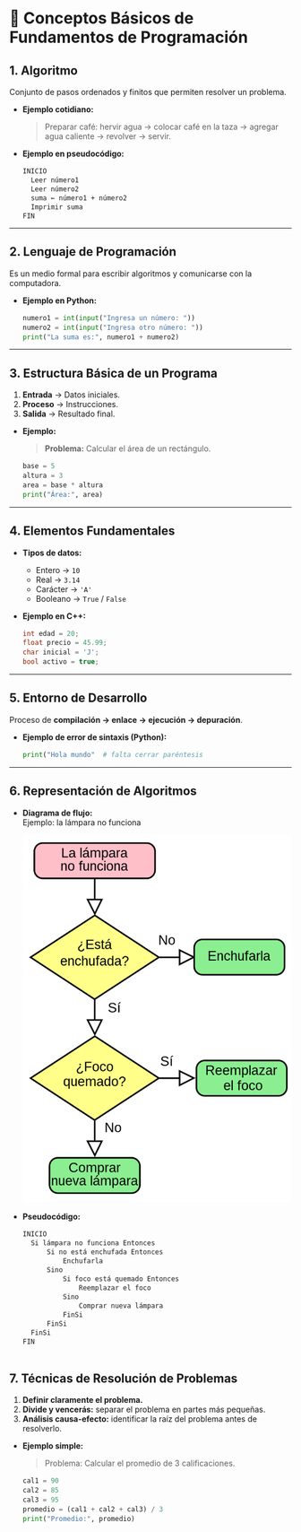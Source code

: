# 📘 Conceptos Básicos de Fundamentos de Programación  

## 1. **Algoritmo**  
Conjunto de pasos ordenados y finitos que permiten resolver un problema.  

- **Ejemplo cotidiano:**  
  > Preparar café: hervir agua → colocar café en la taza → agregar agua caliente → revolver → servir.  

- **Ejemplo en pseudocódigo:**  
  ```text
  INICIO
    Leer número1
    Leer número2
    suma ← número1 + número2
    Imprimir suma
  FIN
  ```

---

## 2. **Lenguaje de Programación**  
Es un medio formal para escribir algoritmos y comunicarse con la computadora.  

- **Ejemplo en Python:**  
  ```python
  numero1 = int(input("Ingresa un número: "))
  numero2 = int(input("Ingresa otro número: "))
  print("La suma es:", numero1 + numero2)
  ```

---

## 3. **Estructura Básica de un Programa**  
1. **Entrada** → Datos iniciales.  
2. **Proceso** → Instrucciones.  
3. **Salida** → Resultado final.  

- **Ejemplo:**  
  > **Problema:** Calcular el área de un rectángulo.  
  ```python
  base = 5
  altura = 3
  area = base * altura
  print("Área:", area)
  ```

---

## 4. **Elementos Fundamentales**  

- **Tipos de datos:**  
  - Entero → `10`  
  - Real → `3.14`  
  - Carácter → `'A'`  
  - Booleano → `True` / `False`  

- **Ejemplo en C++:**  
  ```cpp
  int edad = 20;
  float precio = 45.99;
  char inicial = 'J';
  bool activo = true;
  ```

---

## 5. **Entorno de Desarrollo**  

Proceso de **compilación → enlace → ejecución → depuración**.  

- **Ejemplo de error de sintaxis (Python):**  
  ```python
  print("Hola mundo"  # falta cerrar paréntesis
  ```

---

## 6. **Representación de Algoritmos**  

- **Diagrama de flujo:**  
  Ejemplo: la lámpara no funciona  

  ![Diagrama de flujo - lámpara](/img/imagen1.png "{width='350'}")

- **Pseudocódigo:**  
  ```text
  INICIO
    Si lámpara no funciona Entonces
        Si no está enchufada Entonces
            Enchufarla
        Sino
            Si foco está quemado Entonces
                Reemplazar el foco
            Sino
                Comprar nueva lámpara
            FinSi
        FinSi
    FinSi
  FIN


## 7. **Técnicas de Resolución de Problemas**  

1. **Definir claramente el problema.**  
2. **Divide y vencerás:** separar el problema en partes más pequeñas.  
3. **Análisis causa-efecto:** identificar la raíz del problema antes de resolverlo.  

- **Ejemplo simple:**  
  > Problema: Calcular el promedio de 3 calificaciones.  
  ```python
  cal1 = 90
  cal2 = 85
  cal3 = 95
  promedio = (cal1 + cal2 + cal3) / 3
  print("Promedio:", promedio)
  ```
